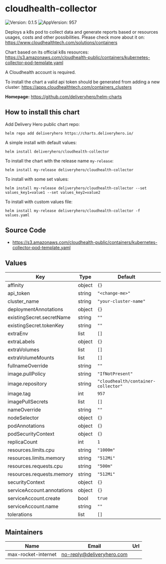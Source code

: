 # cloudhealth-collector

![Version: 0.1.5](https://img.shields.io/badge/Version-0.1.5-informational?style=flat-square) ![AppVersion: 957](https://img.shields.io/badge/AppVersion-957-informational?style=flat-square)

Deploys a k8s pod to collect data and generate reports based or resources usages, costs and other possibilities. Please check more about it on: https://www.cloudhealthtech.com/solutions/containers

Chart based on its official k8s resources: https://s3.amazonaws.com/cloudhealth-public/containers/kubernetes-collector-pod-template.yaml

A Cloudhealth account is required.

To install the chart a valid api token should be generated from adding a new cluster: https://apps.cloudhealthtech.com/containers_clusters

**Homepage:** <https://github.com/deliveryhero/helm-charts>

## How to install this chart

Add Delivery Hero public chart repo:

```console
helm repo add deliveryhero https://charts.deliveryhero.io/
```

A simple install with default values:

```console
helm install deliveryhero/cloudhealth-collector
```

To install the chart with the release name `my-release`:

```console
helm install my-release deliveryhero/cloudhealth-collector
```

To install with some set values:

```console
helm install my-release deliveryhero/cloudhealth-collector --set values_key1=value1 --set values_key2=value2
```

To install with custom values file:

```console
helm install my-release deliveryhero/cloudhealth-collector -f values.yaml
```

## Source Code

* <https://s3.amazonaws.com/cloudhealth-public/containers/kubernetes-collector-pod-template.yaml>

## Values

| Key | Type | Default | Description |
|-----|------|---------|-------------|
| affinity | object | `{}` |  |
| api_token | string | `"<change-me>"` |  |
| cluster_name | string | `"your-cluster-name"` |  |
| deploymentAnnotations | object | `{}` |  |
| existingSecret.secretName | string | `""` |  |
| existingSecret.tokenKey | string | `""` |  |
| extraEnv | list | `[]` |  |
| extraLabels | object | `{}` |  |
| extraVolumes | list | `[]` |  |
| extraVolumeMounts | list | `[]` |  |
| fullnameOverride | string | `""` |  |
| image.pullPolicy | string | `"IfNotPresent"` |  |
| image.repository | string | `"cloudhealth/container-collector"` |  |
| image.tag | int | `957` |  |
| imagePullSecrets | list | `[]` |  |
| nameOverride | string | `""` |  |
| nodeSelector | object | `{}` |  |
| podAnnotations | object | `{}` |  |
| podSecurityContext | object | `{}` |  |
| replicaCount | int | `1` |  |
| resources.limits.cpu | string | `"1000m"` |  |
| resources.limits.memory | string | `"512Mi"` |  |
| resources.requests.cpu | string | `"500m"` |  |
| resources.requests.memory | string | `"512Mi"` |  |
| securityContext | object | `{}` |  |
| serviceAccount.annotations | object | `{}` |  |
| serviceAccount.create | bool | `true` |  |
| serviceAccount.name | string | `""` |  |
| tolerations | list | `[]` |  |

## Maintainers

| Name | Email | Url |
| ---- | ------ | --- |
| max-rocket-internet | <no-reply@deliveryhero.com> |  |
